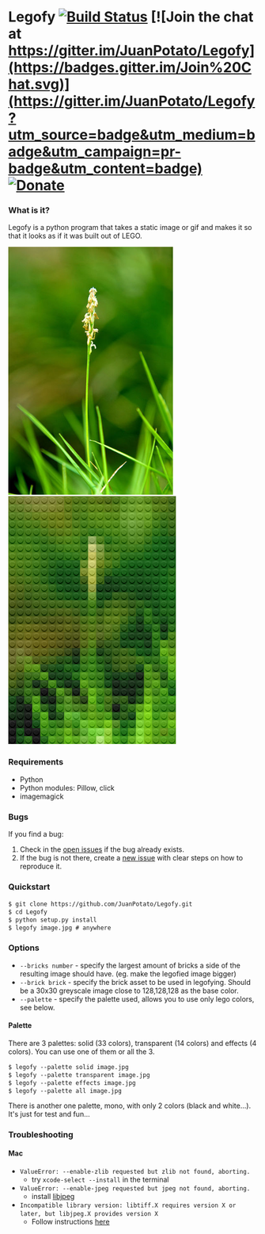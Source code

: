 # Legofy [![Build Status](https://travis-ci.org/JuanPotato/Legofy.svg?branch=master)](https://travis-ci.org/JuanPotato/Legofy) [![Join the chat at https://gitter.im/JuanPotato/Legofy](https://badges.gitter.im/Join%20Chat.svg)](https://gitter.im/JuanPotato/Legofy?utm_source=badge&utm_medium=badge&utm_campaign=pr-badge&utm_content=badge) [![Donate](https://www.paypalobjects.com/en_US/i/btn/btn_donate_SM.gif)](https://www.paypal.com/cgi-bin/webscr?cmd=_donations&business=6G74RZQ9NWYE6&lc=US&item_name=Legofy%20%2d%20Donations&currency_code=USD&bn=PP%2dDonationsBF%3abtn_donate_SM%2egif%3aNonHosted)

### What is it?
Legofy is a python program that takes a static image or gif and makes it so that it looks as if it was built out of LEGO.

<a href="https://commons.wikimedia.org/wiki/File:Zoysia_grass_flower.jpg">
<img alt="Before" title="Before (The inflorescence of Zoysia grass, a variety of lawn grass. Picture by Hari Krishnan)" height="500" src="legofy/assets/flower.jpg?raw=true">
</a>
<img alt="After" title="After" height="500" src="legofy/assets/flower_lego.png?raw=true">


### Requirements
* Python
* Python modules: Pillow, click
* imagemagick

### Bugs
If you find a bug:
  1. Check in the [open issues](https://github.com/JuanPotato/Legofy/issues) if the bug already exists.
  2. If the bug is not there, create a [new issue](https://github.com/JuanPotato/Legofy/issues/new) with clear steps on how to reproduce it.

### Quickstart
```shell
$ git clone https://github.com/JuanPotato/Legofy.git
$ cd Legofy
$ python setup.py install
$ legofy image.jpg # anywhere
```

### Options
 * `--bricks number` - specify the largest amount of bricks a side of the resulting image should have. (eg. make the legofied image bigger)
 * `--brick brick` - specify the brick asset to be used in legofying. Should be a 30x30 greyscale image close to 128,128,128 as the base color. 
 * `--palette` - specify the palette used, allows you to use only lego colors, see below.

#### Palette
There are 3 palettes: solid (33 colors), transparent (14 colors) and effects (4 colors).
You can use one of them or all the 3.
```
$ legofy --palette solid image.jpg 
$ legofy --palette transparent image.jpg 
$ legofy --palette effects image.jpg 
$ legofy --palette all image.jpg 
```
There is another one palette, mono, with only 2 colors (black and white...). It's just for test and fun...


### Troubleshooting
#### Mac
 * `ValueError: --enable-zlib requested but zlib not found, aborting.`   
   * try `xcode-select --install` in the terminal
 * `ValueError: --enable-jpeg requested but jpeg not found, aborting.`
   * install [libjpeg](http://ethan.tira-thompson.com/Mac_OS_X_Ports.html)
 * `Incompatible library version: libtiff.X requires version X or later, but libjpeg.X provides version X`
   * Follow instructions [here](http://stackoverflow.com/a/22738746/3390376)
